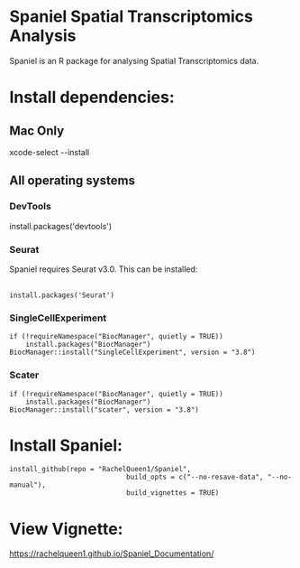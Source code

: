 # Spaniel Spatial Transcriptomics Analysis

Spaniel is an R package for analysing Spatial Transcriptomics data.

# Install dependencies:


## Mac Only

xcode-select --install


## All operating systems

### DevTools
install.packages('devtools')

### Seurat
Spaniel requires Seurat v3.0. This can be installed: <br/><br/>

```{r}
install.packages('Seurat')
```

### SingleCellExperiment

```{r}
if (!requireNamespace("BiocManager", quietly = TRUE))
    install.packages("BiocManager")
BiocManager::install("SingleCellExperiment", version = "3.8")
```

### Scater

```{r}
if (!requireNamespace("BiocManager", quietly = TRUE))
    install.packages("BiocManager")
BiocManager::install("scater", version = "3.8")
```

# Install Spaniel:

```{r}
install_github(repo = "RachelQueen1/Spaniel", 
                             build_opts = c("--no-resave-data", "--no-manual"), 
                             build_vignettes = TRUE)
```

# View Vignette:

https://rachelqueen1.github.io/Spaniel_Documentation/
